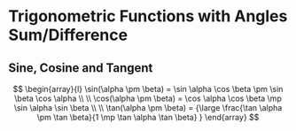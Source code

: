 # Trigonometric Functions with Angles Sum/Difference

## Sine, Cosine and Tangent

$$
\begin{array}{l}
\sin(\alpha \pm \beta) =
\sin \alpha \cos \beta \pm \sin \beta \cos \alpha
\\
\\
\cos(\alpha \pm \beta) =
\cos \alpha \cos \beta \mp \sin \alpha \sin \beta
\\
\\
\tan(\alpha \pm \beta) = {\large
 \frac{\tan \alpha \pm \tan \beta}{1 \mp \tan \alpha \tan \beta}
}
\end{array}
$$
